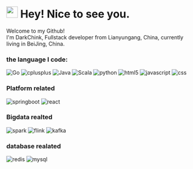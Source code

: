 <h1><img src="https://emojis.slackmojis.com/emojis/images/1531849430/4246/blob-sunglasses.gif?1531849430" width="30"/> Hey! Nice to see you.</h1>
<p>Welcome to my Github! </br> I'm DarkChink, Fullstack developer from Lianyungang, China, currently living in BeiJing, China</b>. 
</p>

<h3>the language I code:</h3>
<p>
  <img alt="Go" src="https://img.shields.io/badge/-Go-45b8d8?style=flat-square&logo=Go&logoColor=white" />
  <img alt="cplusplus" src="https://img.shields.io/badge/-C++-8DD6F9?style=flat-square&logo=cplusplus&logoColor=white" /> 
  <img alt="Java" src="https://img.shields.io/badge/-Java-46a2f1?style=flat-square&logo=Java&logoColor=white" />
  <img alt="Scala" src="https://img.shields.io/badge/-scala-2088FF?style=flat-square&logo=scala&logoColor=white" />
  <img alt="python" src="https://img.shields.io/badge/-python-3776AB?style=flat-square&logo=python&logoColor=white" />
  <img alt="html5" src="https://img.shields.io/badge/-HTML5-E34F26?style=flat-square&logo=html5&logoColor=white" />
  <img alt="javascript" src="https://img.shields.io/badge/-javascript-FFC0CB?style=flat-square&logo=javascript&logoColor=white" />
  <img alt="css" src="https://img.shields.io/badge/-css3-00008B?style=flat-square&logo=css3&logoColor=white" />
</p>
 <h3>Platform related</h4>
 <p>
  <img alt="springboot" src="https://img.shields.io/badge/-springboot-FF6347?style=flat-square&logo=springboot&logoColor=white" />
  <img alt="react" src="https://img.shields.io/badge/-react-008080?style=flat-square&logo=react&logoColor=white" />
</p>
  <h3>Bigdata realted</h4>
   <p>
  <img alt="spark" src="https://img.shields.io/badge/-spark-FF00FF?style=flat-square&logo=apachespark&logoColor=white" />
  <img alt="flink" src="https://img.shields.io/badge/-flink-FFA500?style=flat-square&logo=apacheflink&logoColor=white" />
  <img alt="kafka" src="https://img.shields.io/badge/-kafka-8B008B?style=flat-square&logo=apachekafka&logoColor=white" />
  </p>
 <h3>database realated</h4>
  <p>
  <img alt="redis" src="https://img.shields.io/badge/-redis-800000?style=flat-square&logo=redis&logoColor=white" />
  <img alt="mysql" src="https://img.shields.io/badge/-mysql-000080?style=flat-square&logo=mysql&logoColor=white" />
  </p>

